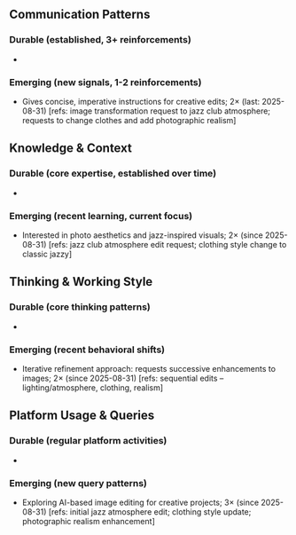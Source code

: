## Communication Patterns
### Durable (established, 3+ reinforcements)
- 

### Emerging (new signals, 1-2 reinforcements)
- Gives concise, imperative instructions for creative edits; 2× (last: 2025-08-31) [refs: image transformation request to jazz club atmosphere; requests to change clothes and add photographic realism]

## Knowledge & Context
### Durable (core expertise, established over time)
-

### Emerging (recent learning, current focus)
- Interested in photo aesthetics and jazz-inspired visuals; 2× (since 2025-08-31) [refs: jazz club atmosphere edit request; clothing style change to classic jazzy]

## Thinking & Working Style
### Durable (core thinking patterns)
-

### Emerging (recent behavioral shifts)
- Iterative refinement approach: requests successive enhancements to images; 2× (since 2025-08-31) [refs: sequential edits – lighting/atmosphere, clothing, realism]

## Platform Usage & Queries
### Durable (regular platform activities)
-

### Emerging (new query patterns)
- Exploring AI-based image editing for creative projects; 3× (since 2025-08-31) [refs: initial jazz atmosphere edit; clothing style update; photographic realism enhancement]